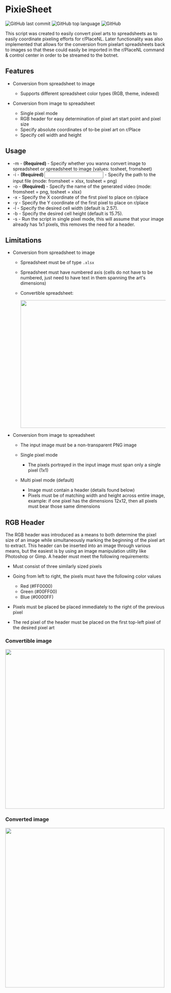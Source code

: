 # PixieSheet

![GitHub last commit](https://img.shields.io/github/last-commit/Teitoku42/PixieSheet)
![GitHub top language](https://img.shields.io/github/languages/top/Teitoku42/PixieSheet)
![GitHub](https://img.shields.io/github/license/Teitoku42/PixieSheet)

This script was created to easily convert pixel arts to spreadsheets as to easily coordinate pixeling efforts for r/PlaceNL. Later functionality was also implemented that allows for the conversion from pixelart spreadsheets back to images so that these could easily be imported in the r/PlaceNL command & control center in order to be streamed to the botnet.

## Features
- Conversion from spreadsheet to image
  - Supports different spreadsheet color types (RGB, theme, indexed)

- Conversion from image to spreadsheet
  - Single pixel mode
  - RGB header for easy determination of pixel art start point and pixel size
  - Specify absolute coordinates of to-be pixel art on r/Place
  - Specify cell width and height

## Usage
- -m - **(Required) <Mode>** - Specify whether you wanna convert image to spreadsheet or spreadsheet to image (values: tosheet, fromsheet)
- -i - **(Required) <Input>** - Specify the path to the input file (mode: fromsheet = xlsx, tosheet = png)
- -o - **(Required) <Output>** - Specify the name of the generated video (mode: fromsheet = png, tosheet = xlsx)
- -x <First pixel X> - Specify the X coordinate of the first pixel to place on r/place
- -y <First pixel Y> - Specify the Y coordinate of the first pixel to place on r/place
- -l <Cell width> - Specify the desired cell width (default is 2.57).
- -b <Cell height> - Specify the desired cell height (default is 15.75).
- -s <Single pixel mode> - Run the script in single pixel mode, this will assume that your image already has 1x1 pixels, this removes the need for a header.

## Limitations
- Conversion from spreadsheet to image
  - Spreadsheet must be of type `.xlsx`
  - Spreadsheet must have numbered axis (cells do not have to be numbered, just need to have text in them spanning the art's dimensions)
  - Convertible spreadsheet: 
    
    <img src="https://i.imgur.com/KJ5VRR5.png" width="500" height="400">

- Conversion from image to spreadsheet
  - The input image must be a non-transparent PNG image
  - Single pixel mode
  
    - The pixels portrayed in the input image must span only a single pixel (1x1)
  - Multi pixel mode (default)
    - Image must contain a header (details found below)
    - Pixels must be of matching width and height across entire image, example: if one pixel has the dimensions 12x12, then all pixels must bear those same dimensions
 
## RGB Header
The RGB header was introduced as a means to both determine the pixel size of an image while simultaneously marking the beginning of the pixel art to extract.
This header can be inserted into an image through various means, but the easiest is by using an image manipulation utility like Photoshop or Gimp. A header must meet the following requirements:
- Must consist of three similarly sized pixels
- Going from left to right, the pixels must have the following color values

  - Red (#FF0000)
  - Green (#00FF00)
  - Blue (#0000FF)
- Pixels must be placed be placed immediately to the right of the previous pixel
- The red pixel of the header must be placed on the first top-left pixel of the desired pixel art

### Convertible image
<img src="https://i.imgur.com/oCBfJxt.png" width="500" height="500">

### Converted image
<img src="https://i.imgur.com/a3le0uL.png" width="500" height="500">
